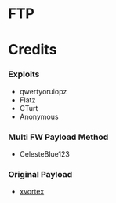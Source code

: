 FTP
===

# Credits
### Exploits
  - qwertyoruiopz
  - Flatz
  - CTurt
  - Anonymous

### Multi FW Payload Method
  - CelesteBlue123

### Original Payload
  - [xvortex](https://github.com/xvortex/ps4-ftp-vtx)
